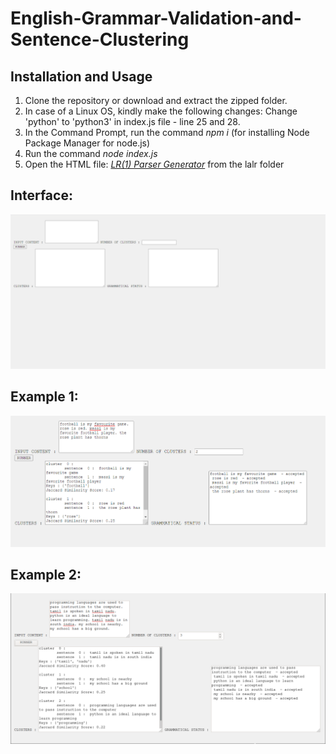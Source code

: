 # English-Grammar-Validation-and-Sentence-Clustering

## Installation and Usage

1. Clone the repository or download and extract the zipped folder.
2. In case of a Linux OS, kindly make the following changes:
Change 'python' to 'python3' in index.js file - line 25 and 28. 
3. In the Command Prompt, run the command *npm i* (for installing Node Package Manager for node.js)
4. Run the command *node index.js*
5. Open the HTML file: *[LR(1) Parser Generator](https://github.com/Varshini-E/English-Grammar-Validation-and-Sentence-Clustering/blob/master/lalr/LR(1)%20Parser%20Generator.html)* from the lalr folder

## Interface:

<img src = "https://github.com/Varshini-E/English-Grammar-Validation-and-Sentence-Clustering/blob/master/interface.png">

## Example 1:

<img src="https://github.com/Varshini-E/English-Grammar-Validation-and-Sentence-Clustering/blob/master/example1.png">

## Example 2:

<img src="https://github.com/Varshini-E/English-Grammar-Validation-and-Sentence-Clustering/blob/master/example2.png">
